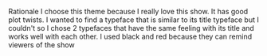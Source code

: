 Rationale
I choose this theme because I really love this show. It has good plot twists.
I wanted to find a typeface that is similar to its title typeface but I couldn't so I chose 2 typefaces that have the same feeling with its title and works well with each other.
I used black and red because they can remind viewers of the show
